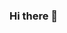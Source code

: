 ### Hi there 👋

<!--
**noman2232/noman2232** is a ✨ _special_ ✨ repository because its `README.md` (this file) appears on your GitHub profile.

Here are some ideas to get you started:

-  I’m currently learning Python coding 

-->
